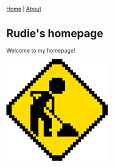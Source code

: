 [Home](/) | [About](/about.html)

# Rudie's homepage

Welcome to my homepage!

![Under construction](/images/uc.gif)
